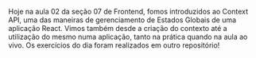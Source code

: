 Hoje na aula 02 da seção 07 de Frontend, fomos introduzidos ao Context API, uma das maneiras de gerenciamento de Estados Globais de uma aplicação React. Vimos também desde a criação do contexto até a utilização do mesmo numa aplicação, tanto na prática quando na aula ao vivo.
Os exercícios do dia foram realizados em outro repositório!